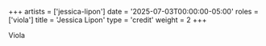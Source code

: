 +++
artists = ['jessica-lipon']
date = '2025-07-03T00:00:00-05:00'
roles = ['viola']
title = 'Jessica Lipon'
type = 'credit'
weight = 2
+++

Viola
